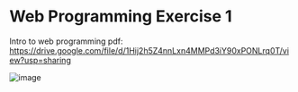 # Web Programming Exercise 1
Intro to web programming pdf: 
https://drive.google.com/file/d/1Hij2h5Z4nnLxn4MMPd3iY90xPONLrq0T/view?usp=sharing

![image](https://github.com/user-attachments/assets/c1efbe5a-faff-4f5e-9b2f-f4d6470d35ff)
